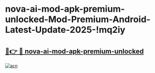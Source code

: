 # nova-ai-mod-apk-premium-unlocked-Mod-Premium-Android-Latest-Update-2025-!mq2iy

# <h2><a href="https://y4yier.esa.edu.pl?title=nova-ai-mod-apk-premium-unlocked&ref=mq2iy">🔗👉 🔴 nova-ai-mod-apk-premium-unlocked</a></h2>

[![acn](https://github.com/user-attachments/assets/0f9c940e-d8b0-45ae-aac7-cd30a18b3e1c)](https://y4yier.esa.edu.pl?title=nova-ai-mod-apk-premium-unlocked&ref=mq2iy)

